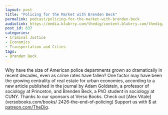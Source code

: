 ```yaml
---
layout: post
title: "Policing for the Market with Brenden Beck"
permalink: podcast/policing-for-the-market-with-brenden-beck
audiolink: https://media.blubrry.com/thedig/content.blubrry.com/thedig/The_Dig_-_EP_63_-_Beck.mp3
post_id: 637
categories: 
- Criminal Justice
- Economics
- Transportation and Cities
tags: 
- Brenden Beck
---
```


Why have the size of American police departments grown so dramatically in recent decades, even as crime rates have fallen? One factor may have been the growing centrality of real estate for urban economies, according to a new article published in the journal by Adam Goldstein, a professor of sociology at Princeton, and Brenden Beck, a PhD student in sociology at CUNY. Thanks to our sponsors at Verso Books. Check out [Alex Vitale](versobooks.com/books/
2426-the-end-of-policing) Support us with $ at [patreon.com/TheDig](patreon.com/TheDig).